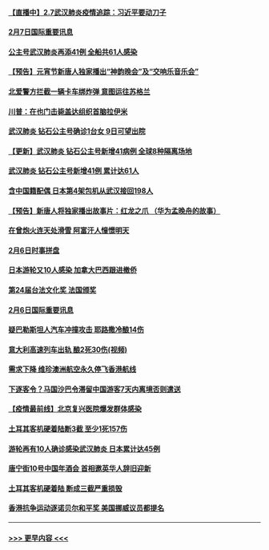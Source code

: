 #### [【直播中】2.7武汉肺炎疫情追踪：习近平要动刀子](../pages/prog202/a102771649.md?t=02072255) 
#### [2月7日国际重要讯息](../pages/prog202/a102771747.md?t=02072255) 
#### [公主号武汉肺炎再添41例 全船共61人感染](../pages/prog202/a102771703.md?t=02072255) 
#### [【预告】元宵节新唐人独家播出“神韵晚会”及“交响乐音乐会”](../pages/prog202/a102767674.md?t=02072255) 
#### [北爱警方拦截一辆卡车绑炸弹 意图运往苏格兰](../pages/prog202/a102771609.md?t=02072255) 
#### [川普：在也门击毙盖达组织首脑拉伊米](../pages/prog202/a102771528.md?t=02072255) 
#### [武汉肺炎 钻石公主号确诊1台女 9日可望出院](../pages/prog202/a102771518.md?t=02072255) 
#### [【更新】武汉肺炎 钻石公主号新增41病例 全球8种隔离场地](../pages/prog202/a102770740.md?t=02072255) 
#### [武汉肺炎 钻石公主号新增41例 累计达61人](../pages/prog202/a102771486.md?t=02072255) 
#### [含中国籍配偶 日本第4架包机从武汉接回198人](../pages/prog202/a102771472.md?t=02072255) 
#### [【预告】新唐人将独家播出故事片：红龙之爪 （华为孟晚舟的故事）](../pages/prog202/a102767728.md?t=02072255) 
#### [在曾炮火连天处滑雪 阿富汗人憧憬明天](../pages/prog202/a102771290.md?t=02072255) 
#### [2月6日时事拼盘](../pages/prog202/a102771225.md?t=02072255) 
#### [日本游轮又10人感染 加拿大巴西跟进撤侨](../pages/prog202/a102771084.md?t=02072255) 
#### [第24届台法文化奖 法国颁奖](../pages/prog202/a102771032.md?t=02072255) 
#### [2月6日国际重要讯息](../pages/prog202/a102770794.md?t=02072255) 
#### [疑巴勒斯坦人汽车冲撞攻击 耶路撒冷酿14伤](../pages/prog202/a102770586.md?t=02072255) 
#### [意大利高速列车出轨 酿2死30伤(视频)](../pages/prog202/a102770762.md?t=02072255) 
#### [需求下降 维珍澳洲航空永久停飞香港航线](../pages/prog202/a102770751.md?t=02072255) 
#### [下逐客令？马国沙巴令滞留中国游客7天内离境否则遣送](../pages/prog202/a102770640.md?t=02072255) 
#### [【疫情最前线】北京复兴医院爆发群体感染](../pages/prog202/a102770602.md?t=02072255) 
#### [土耳其客机硬着陆断3截 至少1死157伤](../pages/prog202/a102770508.md?t=02072255) 
#### [游轮再有10人确诊感染武汉肺炎 日本累计达45例](../pages/prog202/a102770476.md?t=02072255) 
#### [唐宁街10号中国年酒会 首相邀英华人辞旧迎新](../pages/prog202/a102770458.md?t=02072255) 
#### [土耳其客机硬着陆 断成三截严重损毁](../pages/prog202/a102770239.md?t=02072255) 
#### [香港抗争运动逐诺贝尔和平奖 美国挪威议员都提名](../pages/prog202/a102770390.md?t=02072255) 

----
#### [ >>> 更早内容 <<< ](../indexes/prog202-earlier.md)
